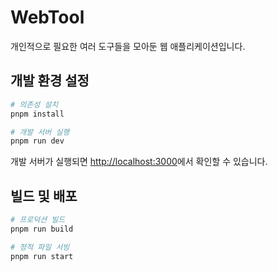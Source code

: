 # WebTool

개인적으로 필요한 여러 도구들을 모아둔 웹 애플리케이션입니다.

## 개발 환경 설정

```bash
# 의존성 설치
pnpm install

# 개발 서버 실행
pnpm run dev
```

개발 서버가 실행되면 [http://localhost:3000](http://localhost:3000)에서 확인할 수 있습니다.

## 빌드 및 배포

```bash
# 프로덕션 빌드
pnpm run build

# 정적 파일 서빙
pnpm run start
```
